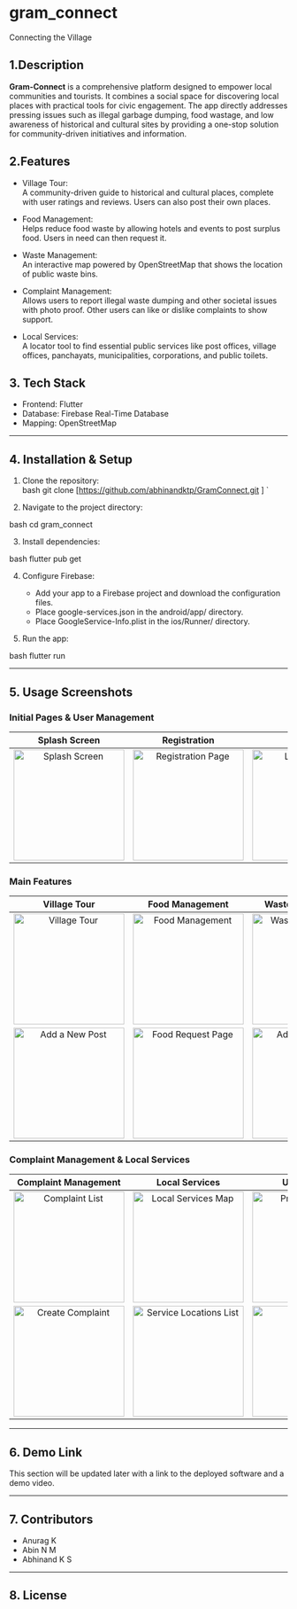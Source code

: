 # gram_connect

Connecting the Village

## 1.Description
**Gram-Connect** is a comprehensive platform designed to empower local communities and tourists. It combines a social space for discovering local places with practical tools for civic engagement. The app directly addresses pressing issues such as illegal garbage dumping, food wastage, and low awareness of historical and cultural sites by providing a one-stop solution for community-driven initiatives and information.

## 2.Features
- Village Tour:  
  A community-driven guide to historical and cultural places, complete with user ratings and reviews. Users can also post their own places.

- Food Management:  
  Helps reduce food waste by allowing hotels and events to post surplus food. Users in need can then request it.

- Waste Management:  
  An interactive map powered by OpenStreetMap that shows the location of public waste bins.

- Complaint Management:  
  Allows users to report illegal waste dumping and other societal issues with photo proof. Other users can like or dislike complaints to show support.

- Local Services:  
  A locator tool to find essential public services like post offices, village offices, panchayats, municipalities, corporations, and public toilets.


## 3. Tech Stack

- Frontend: Flutter  
- Database: Firebase Real-Time Database  
- Mapping: OpenStreetMap

---

## 4. Installation & Setup

1. Clone the repository:  
bash
git clone [https://github.com/abhinandktp/GramConnect.git ]
`

2. Navigate to the project directory:

bash
cd gram_connect


3. Install dependencies:

bash
flutter pub get


4. Configure Firebase:

   * Add your app to a Firebase project and download the configuration files.
   * Place google-services.json in the android/app/ directory.
   * Place GoogleService-Info.plist in the ios/Runner/ directory.

5. Run the app:

bash
flutter run


---

## 5. Usage Screenshots

### Initial Pages & User Management

| **Splash Screen** | **Registration** | **Login** |
| :---: | :---: | :---: |
| <img src="https://github.com/user-attachments/assets/558541e3-bc48-4cac-95a4-03aae8dd6aa5" alt="Splash Screen" width="200"> | <img src="https://github.com/user-attachments/assets/80fa0d94-09c5-4e6f-a54c-5e9736300eae" alt="Registration Page" width="200"> | <img src="https://github.com/user-attachments/assets/55a74618-bd07-4b90-bae4-71442212818e" alt="Login Screen" width="200"> |

### Main Features

| **Village Tour** | **Food Management** | **Waste Management** |
| :---: | :---: | :---: |
| <img src="https://github.com/user-attachments/assets/6b4e9faf-61cd-4685-bace-bf82b031818d" alt="Village Tour" width="200"> | <img src="https://github.com/user-attachments/assets/1b0c07a1-4ef6-47cc-9c89-eead8020c317" alt="Food Management" width="200"> | <img src="https://github.com/user-attachments/assets/8bc49228-46e1-435e-9ce2-5d40a78ad5e5" alt="Waste Management Map" width="200"> |
| <img src="https://github.com/user-attachments/assets/9723e4b5-7727-4522-8b8a-7e74a3f6ad4a" alt="Add a New Post" width="200"> | <img src="https://github.com/user-attachments/assets/5c2af452-3452-4cc4-9f2a-c16d9ca3ed81" alt="Food Request Page" width="200"> | <img src="https://github.com/user-attachments/assets/a16e32f3-2a58-46e6-9806-6cb72b937772" alt="Add Bin Location" width="200"> |

### Complaint Management & Local Services

| **Complaint Management** | **Local Services** | **User Profile** |
| :---: | :---: | :---: |
| <img src="https://github.com/user-attachments/assets/8af3d9ce-581e-4d96-b783-039ddb7a80dc" alt="Complaint List" width="200"> | <img src="https://github.com/user-attachments/assets/9aca7c85-6d9f-4ac5-a81f-8da0ec271afb" alt="Local Services Map" width="200"> | <img src="https://github.com/user-attachments/assets/582f9355-8d0d-4d37-ace5-a6719be57b6b" alt="Profile Settings" width="200"> |
| <img src="https://github.com/user-attachments/assets/5e36d61e-e23a-" alt="Create Complaint" width="200"> | <img src="https://github.com/user-attachments/assets/59cdc311-ae77-4876-9f24-12b2c3b9a775" alt="Service Locations List" width="200"> | <img src="https://github.com/user-attachments/assets/397d2998-8210-40b1-aa7c-add10e6dd75b" alt="My Posts" width="200"> |



---

## 6. Demo Link

This section will be updated later with a link to the deployed software and a demo video.

---

## 7. Contributors

* Anurag K
* Abin N M
* Abhinand K S

---

## 8. License
